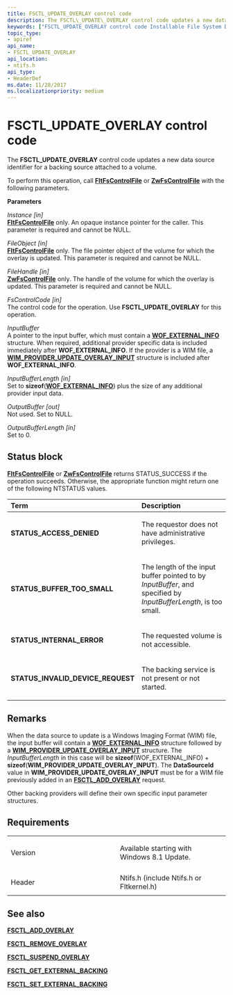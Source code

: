 ```yaml
---
title: FSCTL_UPDATE_OVERLAY control code
description: The FSCTL\_UPDATE\_OVERLAY control code updates a new data source identifier for a backing source attached to a volume.
keywords: ["FSCTL_UPDATE_OVERLAY control code Installable File System Drivers"]
topic_type:
- apiref
api_name:
- FSCTL_UPDATE_OVERLAY
api_location:
- ntifs.h
api_type:
- HeaderDef
ms.date: 11/28/2017
ms.localizationpriority: medium
---
```


# FSCTL\_UPDATE\_OVERLAY control code


The **FSCTL\_UPDATE\_OVERLAY** control code updates a new data source identifier for a backing source attached to a volume.

To perform this operation, call [**FltFsControlFile**](/windows-hardware/drivers/ddi/fltkernel/nf-fltkernel-fltfscontrolfile) or [**ZwFsControlFile**](/previous-versions/ff566462(v=vs.85)) with the following parameters.

**Parameters**

<a href="" id="instance--in-"></a>*Instance \[in\]*  
[**FltFsControlFile**](/windows-hardware/drivers/ddi/fltkernel/nf-fltkernel-fltfscontrolfile) only. An opaque instance pointer for the caller. This parameter is required and cannot be NULL.

<a href="" id="fileobject--in-"></a>*FileObject \[in\]*  
[**FltFsControlFile**](/windows-hardware/drivers/ddi/fltkernel/nf-fltkernel-fltfscontrolfile) only. The file pointer object of the volume for which the overlay is updated. This parameter is required and cannot be NULL.

<a href="" id="filehandle--in-"></a>*FileHandle \[in\]*  
[**ZwFsControlFile**](/previous-versions/ff566462(v=vs.85)) only. The handle of the volume for which the overlay is updated. This parameter is required and cannot be NULL.

<a href="" id="fscontrolcode--in-"></a>*FsControlCode \[in\]*  
The control code for the operation. Use **FSCTL\_UPDATE\_OVERLAY** for this operation.

<a href="" id="inputbuffer"></a>*InputBuffer*  
A pointer to the input buffer, which must contain a [**WOF\_EXTERNAL\_INFO**](/windows-hardware/drivers/ddi/ntifs/ns-ntifs-_wof_external_info) structure. When required, additional provider specific data is included immediately after **WOF\_EXTERNAL\_INFO**. If the provider is a WIM file, a [**WIM\_PROVIDER\_UPDATE\_OVERLAY\_INPUT**](/windows-hardware/drivers/ddi/ntifs/ns-ntifs-_wim_provider_update_overlay_input) structure is included after **WOF\_EXTERNAL\_INFO**.

<a href="" id="inputbufferlength--in-"></a>*InputBufferLength \[in\]*  
Set to **sizeof**([**WOF\_EXTERNAL\_INFO**](/windows-hardware/drivers/ddi/ntifs/ns-ntifs-_wof_external_info)) plus the size of any additional provider input data.

<a href="" id="outputbuffer--out-"></a>*OutputBuffer \[out\]*  
Not used. Set to NULL.

<a href="" id="outputbufferlength--in-"></a>*OutputBufferLength \[in\]*  
Set to 0.

Status block
------------

[**FltFsControlFile**](/windows-hardware/drivers/ddi/fltkernel/nf-fltkernel-fltfscontrolfile) or [**ZwFsControlFile**](/previous-versions/ff566462(v=vs.85)) returns STATUS\_SUCCESS if the operation succeeds. Otherwise, the appropriate function might return one of the following NTSTATUS values.

<table>
<colgroup>
<col width="50%" />
<col width="50%" />
</colgroup>
<thead>
<tr class="header">
<th align="left">Term</th>
<th align="left">Description</th>
</tr>
</thead>
<tbody>
<tr class="odd">
<td align="left"><p><strong>STATUS_ACCESS_DENIED</strong></p></td>
<td align="left"><p>The requestor does not have administrative privileges.</p></td>
</tr>
<tr class="even">
<td align="left"><p><strong>STATUS_BUFFER_TOO_SMALL</strong></p></td>
<td align="left"><p>The length of the input buffer pointed to by <em>InputBuffer</em>, and specified by <em>InputBufferLength</em>, is too small.</p></td>
</tr>
<tr class="odd">
<td align="left"><p><strong>STATUS_INTERNAL_ERROR</strong></p></td>
<td align="left"><p>The requested volume is not accessible.</p></td>
</tr>
<tr class="even">
<td align="left"><p><strong>STATUS_INVALID_DEVICE_REQUEST</strong></p></td>
<td align="left"><p>The backing service is not present or not started.</p></td>
</tr>
</tbody>
</table>

 

Remarks
-------

When the data source to update is a Windows Imaging Format (WIM) file, the input buffer will contain a [**WOF\_EXTERNAL\_INFO**](/windows-hardware/drivers/ddi/ntifs/ns-ntifs-_wof_external_info) structure followed by a [**WIM\_PROVIDER\_UPDATE\_OVERLAY\_INPUT**](/windows-hardware/drivers/ddi/ntifs/ns-ntifs-_wim_provider_update_overlay_input) structure. The *InputBufferLength* in this case will be **sizeof**(WOF\_EXTERNAL\_INFO) + **sizeof**(**WIM\_PROVIDER\_UPDATE\_OVERLAY\_INPUT**). The **DataSourceId** value in **WIM\_PROVIDER\_UPDATE\_OVERLAY\_INPUT** must be for a WIM file previously added in an [**FSCTL\_ADD\_OVERLAY**](fsctl-add-overlay.md) request.

Other backing providers will define their own specific input parameter structures.

Requirements
------------

<table>
<colgroup>
<col width="50%" />
<col width="50%" />
</colgroup>
<tbody>
<tr class="odd">
<td align="left"><p>Version</p></td>
<td align="left"><p>Available starting with Windows 8.1 Update.</p></td>
</tr>
<tr class="even">
<td align="left"><p>Header</p></td>
<td align="left">Ntifs.h (include Ntifs.h or Fltkernel.h)</td>
</tr>
</tbody>
</table>

## See also


[**FSCTL\_ADD\_OVERLAY**](fsctl-add-overlay.md)

[**FSCTL\_REMOVE\_OVERLAY**](fsctl-remove-overlay.md)

[**FSCTL\_SUSPEND\_OVERLAY**](fsctl-suspend-overlay.md)

[**FSCTL\_GET\_EXTERNAL\_BACKING**](fsctl-get-external-backing.md)

[**FSCTL\_SET\_EXTERNAL\_BACKING**](fsctl-set-external-backing.md)

 

